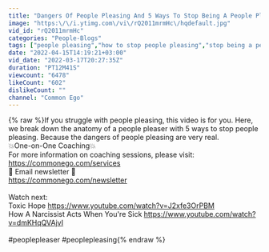 ```yaml
---
title: "Dangers Of People Pleasing And 5 Ways To Stop Being A People Pleaser"
image: "https:\/\/i.ytimg.com\/vi\/rQ2011mrmHc\/hqdefault.jpg"
vid_id: "rQ2011mrmHc"
categories: "People-Blogs"
tags: ["people pleasing","how to stop people pleasing","stop being a people pleaser"]
date: "2022-04-15T14:19:21+03:00"
vid_date: "2022-03-17T20:27:35Z"
duration: "PT12M41S"
viewcount: "6478"
likeCount: "602"
dislikeCount: ""
channel: "Common Ego"
---
```

{% raw %}If you struggle with people pleasing, this video is for you. Here, we break down the anatomy of a people pleaser with 5 ways to stop people pleasing. Because the dangers of people pleasing are very real.<br />💥One-on-One Coaching💥<br />For more information on coaching sessions, please visit: <a rel="nofollow" target="blank" href="https://commonego.com/services">https://commonego.com/services</a><br />📧 Email newsletter 📧 <br /><a rel="nofollow" target="blank" href="https://commonego.com/newsletter">https://commonego.com/newsletter</a><br /><br />Watch next: <br />Toxic Hope <a rel="nofollow" target="blank" href="https://www.youtube.com/watch?v=J2xfe3OrPBM">https://www.youtube.com/watch?v=J2xfe3OrPBM</a><br />How A Narcissist Acts When You're Sick <a rel="nofollow" target="blank" href="https://www.youtube.com/watch?v=dmKHqQVAjvI">https://www.youtube.com/watch?v=dmKHqQVAjvI</a><br /><br />#peoplepleaser #peoplepleasing{% endraw %}
